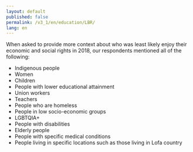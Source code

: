 ```yaml
---
layout: default
published: false
permalink: /v3_1/en/education/LBR/
lang: en
---
```


When asked to provide more context about who was least likely enjoy their economic and social rights in 2018, our respondents mentioned all of the following:
-	Indigenous people
-	Women
-	Children
-	People with lower educational attainment
-	Union workers
-	Teachers
-	People who are homeless
-	People in low socio-economic groups
-	LGBTQIA+
-	People with disabilities
-	Elderly people
-	People with specific medical conditions
-	People living in specific locations such as those living in Lofa country

